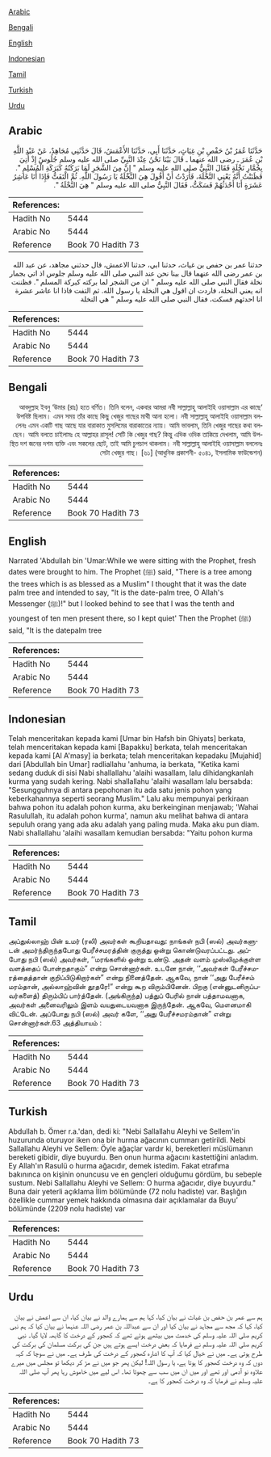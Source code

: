 [Arabic](#arabic)

[Bengali](#bengali)

[English](#english)

[Indonesian](#indonesian)

[Tamil](#tamil)

[Turkish](#turkish)

[Urdu](#urdu)

## Arabic


<div dir="rtl" lang="ar" style={{fontSize:'larger',backgroundColor:'#f8f9fa',padding:20}}>
حَدَّثَنَا عُمَرُ بْنُ حَفْصِ بْنِ غِيَاثٍ، حَدَّثَنَا أَبِي، حَدَّثَنَا الأَعْمَشُ، قَالَ حَدَّثَنِي مُجَاهِدٌ، عَنْ عَبْدِ اللَّهِ بْنِ عُمَرَ ـ رضى الله عنهما ـ قَالَ بَيْنَا نَحْنُ عِنْدَ النَّبِيِّ صلى الله عليه وسلم جُلُوسٌ إِذْ أُتِيَ بِجُمَّارِ نَخْلَةٍ فَقَالَ النَّبِيُّ صلى الله عليه وسلم ‏"‏ إِنَّ مِنَ الشَّجَرِ لَمَا بَرَكَتُهُ كَبَرَكَةِ الْمُسْلِمِ ‏"‏‏.‏ فَظَنَنْتُ أَنَّهُ يَعْنِي النَّخْلَةَ، فَأَرَدْتُ أَنْ أَقُولَ هِيَ النَّخْلَةُ يَا رَسُولَ اللَّهِ‏.‏ ثُمَّ الْتَفَتُّ فَإِذَا أَنَا عَاشِرُ عَشَرَةٍ أَنَا أَحْدَثُهُمْ فَسَكَتُّ، فَقَالَ النَّبِيُّ صلى الله عليه وسلم ‏"‏ هِيَ النَّخْلَةُ ‏"‏‏.‏
</div>
<div style={{backgroundColor:'#f8f9fa',padding:20, marginBottom: 10}}><table> <thead> <tr> <th>References:</th> <th></th> </tr> </thead> <tbody><tr><td>Hadith No</td><td>5444</td></tr><tr><td>Arabic No</td><td>5444</td></tr><tr><td>Reference</td><td>Book 70 Hadith 73</td></tr></tbody></table></div>


<div dir="rtl" lang="ar" style={{fontSize:'larger',backgroundColor:'#f8f9fa',padding:20}}>
حدثنا عمر بن حفص بن غياث، حدثنا ابي، حدثنا الاعمش، قال حدثني مجاهد، عن عبد الله بن عمر رضى الله عنهما قال بينا نحن عند النبي صلى الله عليه وسلم جلوس اذ اتي بجمار نخلة فقال النبي صلى الله عليه وسلم " ان من الشجر لما بركته كبركة المسلم ". فظننت انه يعني النخلة، فاردت ان اقول هي النخلة يا رسول الله. ثم التفت فاذا انا عاشر عشرة انا احدثهم فسكت، فقال النبي صلى الله عليه وسلم " هي النخلة
</div>
<div style={{backgroundColor:'#f8f9fa',padding:20, marginBottom: 10}}><table> <thead> <tr> <th>References:</th> <th></th> </tr> </thead> <tbody><tr><td>Hadith No</td><td>5444</td></tr><tr><td>Arabic No</td><td>5444</td></tr><tr><td>Reference</td><td>Book 70 Hadith 73</td></tr></tbody></table></div>

## Bengali


<div dir="rtl" lang="bn" style={{fontSize:'larger',backgroundColor:'#f8f9fa',padding:20}}>
‘আবদুল্লাহ ইবনু ‘উমার (রাঃ) হতে বর্ণিত। তিনি বলেন, একবার আমরা নবী সাল্লাল্লাহু আলাইহি ওয়াসাল্লাম এর কাছে উপবিষ্ট ছিলাম। এমন সময় তাঁর কাছে কিছু খেজুর গাছের মাথী আনা হলো। নবী সাল্লাল্লাহু আলাইহি ওয়াসাল্লাম বললেনঃ এমন একটি গাছ আছে যার বারাকাত মুসলিমের বারাকাতের ন্যায়। আমি ভাবলাম, তিনি খেজুর গাছের কথা বলছেন। আমি বলতে চাইলামঃ হে আল্লাহর রাসূল! সেটি কি খেজুর গাছ? কিন্তু এদিক ওদিক তাকিয়ে দেখলাম, আমি উপস্থিত দশ জনের দশম ব্যক্তি এবং সকলের ছোট, তাই আমি চুপচাপ থাকলাম। নবী সাল্লাল্লাহু আলাইহি ওয়াসাল্লাম বললেনঃ সেটা খেজুর গাছ। [৬১] (আধুনিক প্রকাশনী- ৫০৪১, ইসলামিক ফাউন্ডেশন)
</div>
<div style={{backgroundColor:'#f8f9fa',padding:20, marginBottom: 10}}><table> <thead> <tr> <th>References:</th> <th></th> </tr> </thead> <tbody><tr><td>Hadith No</td><td>5444</td></tr><tr><td>Arabic No</td><td>5444</td></tr><tr><td>Reference</td><td>Book 70 Hadith 73</td></tr></tbody></table></div>

## English


<div dir="ltr" lang="en" style={{fontSize:'larger',backgroundColor:'#f8f9fa',padding:20}}>
Narrated 'Abdullah bin 'Umar:While we were sitting with the Prophet, fresh dates were brought to him. The Prophet (ﷺ) said, "There is a tree among the trees which is as blessed as a Muslim" I thought that it was the date palm tree and intended to say, "It is the date-palm tree, O Allah's Messenger (ﷺ)!" but I looked behind to see that I was the tenth and youngest of ten men present there, so I kept quiet' Then the Prophet (ﷺ) said, "It is the datepalm tree
</div>
<div style={{backgroundColor:'#f8f9fa',padding:20, marginBottom: 10}}><table> <thead> <tr> <th>References:</th> <th></th> </tr> </thead> <tbody><tr><td>Hadith No</td><td>5444</td></tr><tr><td>Arabic No</td><td>5444</td></tr><tr><td>Reference</td><td>Book 70 Hadith 73</td></tr></tbody></table></div>

## Indonesian


<div dir="ltr" lang="id" style={{fontSize:'larger',backgroundColor:'#f8f9fa',padding:20}}>
Telah menceritakan kepada kami [Umar bin Hafsh bin Ghiyats] berkata, telah menceritakan kepada kami [Bapakku] berkata, telah menceritakan kepada kami [Al A'masy] ia berkata; telah menceritakan kepadaku [Mujahid] dari [Abdullah bin Umar] radliallahu 'anhuma, ia berkata, "Ketika kami sedang duduk di sisi Nabi shallallahu 'alaihi wasallam, lalu dihidangkanlah kurma yang sudah kering. Nabi shallallahu 'alaihi wasallam lalu bersabda: "Sesungguhnya di antara pepohonan itu ada satu jenis pohon yang keberkahannya seperti seorang Muslim." Lalu aku mempunyai perkiraan bahwa pohon itu adalah pohon kurma, aku berkeinginan menjawab; 'Wahai Rasulullah, itu adalah pohon kurma', namun aku melihat bahwa di antara sepuluh orang yang ada aku adalah yang paling muda. Maka aku pun diam. Nabi shallallahu 'alaihi wasallam kemudian bersabda: "Yaitu pohon kurma
</div>
<div style={{backgroundColor:'#f8f9fa',padding:20, marginBottom: 10}}><table> <thead> <tr> <th>References:</th> <th></th> </tr> </thead> <tbody><tr><td>Hadith No</td><td>5444</td></tr><tr><td>Arabic No</td><td>5444</td></tr><tr><td>Reference</td><td>Book 70 Hadith 73</td></tr></tbody></table></div>

## Tamil


<div dir="ltr" lang="ta" style={{fontSize:'larger',backgroundColor:'#f8f9fa',padding:20}}>
அப்துல்லாஹ் பின் உமர் (ரலி) அவர்கள் கூறியதாவது: நாங்கள் நபி (ஸல்) அவர்களுடன் அமர்ந்திருந்தபோது பேரீச்சமரத்தின் குருத்து ஒன்று கொண்டுவரப்பட்டது. அப்போது நபி (ஸல்) அவர்கள், ‘‘மரங்களில் ஒன்று உண்டு. அதன் வளம் முஸ்லிமுக்குள்ள வளத்தைப் போன்றதாகும்” என்று சொன்னார்கள். உடனே நான், ‘‘அவர்கள் பேரீச்சமரத்தைத்தான் குறிப்பிடுகிறார்கள்” என்று நினைத்தேன். ஆகவே, நான் ‘‘அது பேரீச்சம் மரம்தான், அல்லாஹ்வின் தூதரே!” என்று கூற விரும்பினேன். பிறகு (என்னுடனிருப்பவர்களைத்) திரும்பிப் பார்த்தேன். (அங்கிருந்த) பத்துப் பேரில் நான் பத்தாமவனாக, அவர்கள் அனைவரிலும் இளம் வயதுடையவனாக இருந்தேன். ஆகவே, மௌனமாகி விட்டேன். அப்போது நபி (ஸல்) அவர் களே, ‘‘அது பேரீச்சமரம்தான்” என்று சொன்னார்கள்.63 அத்தியாயம் :
</div>
<div style={{backgroundColor:'#f8f9fa',padding:20, marginBottom: 10}}><table> <thead> <tr> <th>References:</th> <th></th> </tr> </thead> <tbody><tr><td>Hadith No</td><td>5444</td></tr><tr><td>Arabic No</td><td>5444</td></tr><tr><td>Reference</td><td>Book 70 Hadith 73</td></tr></tbody></table></div>

## Turkish


<div dir="ltr" lang="tr" style={{fontSize:'larger',backgroundColor:'#f8f9fa',padding:20}}>
Abdullah b. Ömer r.a.'dan, dedi ki: "Nebi Sallallahu Aleyhi ve Sellem'in huzurunda oturuyor iken ona bir hurma ağacının cummarı getirildi. Nebi Sallallahu Aleyhi ve Sellem: Öyle ağaçlar vardır ki, bereketleri müslümanın bereketi gibidir, diye buyurdu. Ben onun hurma ağacını kastettiğini anladım. Ey Allah'ın Rasulü o hurma ağacıdır, demek istedim. Fakat etrafıma bakınınca on kişinin onuncusu ve en gençleri olduğumu gördüm, bu sebeple sustum. Nebi Sallallahu Aleyhi ve Sellem: O hurma ağacıdır, diye buyurdu." Buna dair yeterli açıklama İlim bölümünde (72 nolu hadiste) var. Başlığın özellikle cummar yemek hakkında olmasına dair açıklamalar da Buyu’ bölümünde (2209 nolu hadiste) var
</div>
<div style={{backgroundColor:'#f8f9fa',padding:20, marginBottom: 10}}><table> <thead> <tr> <th>References:</th> <th></th> </tr> </thead> <tbody><tr><td>Hadith No</td><td>5444</td></tr><tr><td>Arabic No</td><td>5444</td></tr><tr><td>Reference</td><td>Book 70 Hadith 73</td></tr></tbody></table></div>

## Urdu


<div dir="rtl" lang="ur" style={{fontSize:'larger',backgroundColor:'#f8f9fa',padding:20}}>
ہم سے عمر بن حفص بن غیاث نے بیان کیا، کہا ہم سے ہمارے والد نے بیان کیا، ان سے اعمش نے بیان کیا، کہا کہ مجھ سے مجاہد نے بیان کیا اور ان سے عبداللہ بن عمر رضی اللہ عنہما نے بیان کیا کہ ہم نبی کریم صلی اللہ علیہ وسلم کی خدمت میں بیٹھے ہوئے تھے کہ کھجور کے درخت کا گابھہ لایا گیا۔ نبی کریم صلی اللہ علیہ وسلم نے فرمایا کہ بعض درخت ایسے ہوتے ہیں جن کی برکت مسلمان کی برکت کی طرح ہوتی ہے۔ میں نے خیال کیا کہ آپ کا اشارہ کھجور کے درخت کی طرف ہے۔ میں نے سوچا کہ کہہ دوں کہ وہ درخت کھجور کا ہوتا ہے، یا رسول اللہ! لیکن پھر جو میں نے مڑ کر دیکھا تو مجلس میں میرے علاوہ نو آدمی اور تھے اور میں ان میں سب سے چھوٹا تھا۔ اس لیے میں خاموش رہا پھر آپ صلی اللہ علیہ وسلم نے فرمایا کہ وہ درخت کھجور کا ہے۔
</div>
<div style={{backgroundColor:'#f8f9fa',padding:20, marginBottom: 10}}><table> <thead> <tr> <th>References:</th> <th></th> </tr> </thead> <tbody><tr><td>Hadith No</td><td>5444</td></tr><tr><td>Arabic No</td><td>5444</td></tr><tr><td>Reference</td><td>Book 70 Hadith 73</td></tr></tbody></table></div>
